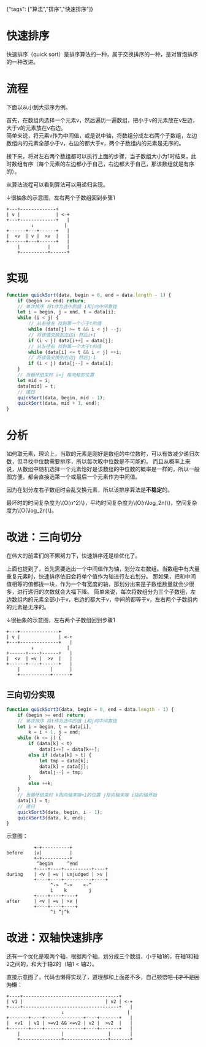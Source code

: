 {"tags": ["算法","排序","快速排序"]}

# 快速排序

快速排序（quick sort）是排序算法的一种，属于交换排序的一种，是对冒泡排序的一种改进。

# 流程

下面以从小到大排序为例。

首先，在数组内选择一个元素v，然后遍历一遍数组，把小于v的元素放在v左边，大于v的元素放在v右边。  
简单来说，将元素v作为中间值，或是说中轴，将数组分成左右两个子数组，左边数组内的元素全部小于v，右边的都大于v，两个子数组内的元素是无序的。

接下来，将对左右两个数组都可以执行上面的步骤，当子数组大小为1时结束，此时数组有序（每个元素的左边都小于自己，右边都大于自己，那该数组就是有序的）。

从算法流程可以看到算法可以用递归实现。

↓很抽象的示意图，左右两个子数组回到步骤1

```
+---+-------------+
| v |             | <-+
+---+-------------+   |
         ↓           |
+------+---+------+   |
|  <v  | v |  >v  |   |
+------+---+------+   |
    |          |      |
    +----------+------+
```

# 实现

```javascript
function quickSort(data, begin = 0, end = data.length - 1) {
    if (begin >= end) return;
    // 单次排序 将t作为选中的值 i和j向中间靠拢
    let i = begin, j = end, t = data[i];
    while (i < j) {
        // 从右往左 找到第一个小于t的值
        while (data[j] >= t && i < j) --j;
        // 将该值交换到左边i 然后i+1
        if (i < j) data[i++] = data[j];
        // 从左往右 找到第一个大于t的值
        while (data[i] <= t && i < j) ++i;
        // 将该值交换到右边j 然后j-1
        if (i < j) data[j--] = data[i];
    }
    // 当循环结束时 i=j 指向轴的位置
    let mid = i;
    data[mid] = t;
    // 递归
    quickSort(data, begin, mid - 1);
    quickSort(data, mid + 1, end);
}
```

# 分析

如何取元素，理论上，当取的元素是刚好是数组的中位数时，可以有效减少递归次数，但寻找中位数需要排序，所以每次取中位数是不可能的。
而且从概率上来说，从数组中随机选择一个元素恰好是该数组的中位数的概率是一样的，所以一般图方便，都会直接选第一个或最后一个元素作为中间值。

因为在划分左右子数组时会乱交换元素，所以该排序算法是**不稳定**的。

最坏时的时间复杂度为\\(O(n^2)\\)，平均时间复杂度为\\(O(n\\log\_2n)\\)，空间复杂度为\\(O(\\log_2n)\\)。


# 改进：三向切分

在伟大的前辈们的不懈努力下，快速排序还是给优化了。

上面也提到了，首先需要选出一个中间值作为轴，划分左右数组。当数组中有大量重复元素时，快速排序依旧会将单个值作为轴进行左右划分。
那如果，把和中间值相等的值都拢一块，作为一个有宽度的轴，那划分出来是子数组数量就会少很多，进行递归的次数就会大福下降。
简单来说，每次将数组分为三个子数组，左边数组内的元素全部小于v，右边的都大于v，中间的都等于v，左右两个子数组内的元素是无序的。

↓很抽象的示意图，左右两个子数组回到步骤1

```
+---+--------------+
| v |              | <-+
+---+--------------+   |
         ↓            |
+------+----+------+   |
|  <v  | =v |  >v  |   |
+------+----+------+   |
    |           |      |
    +-----------+------+
```

## 三向切分实现

```javascript
function quickSort3(data, begin = 0, end = data.length - 1) {
    if (begin >= end) return;
    // 单次排序 将t作为选中的值 i和j向中间靠拢
    let i = begin, t = data[i],
        k = i + 1, j = end;
    while (k <= j) {
        if (data[k] < t)
            data[i++] = data[k++];
        else if (data[k] > t) {
            let tmp = data[k];
            data[k] = data[j];
            data[j--] = tmp;
        }
        else ++k;
    }
    // 当循环结束时 k指向轴末端+1的位置 j指向轴末端 i指向轴开始
    data[i] = t;
    // 递归
    quickSort3(data, begin, i - 1);
    quickSort3(data, k, end);
}
```

示意图：

```
          +-+----------+
before    |v|          |
          +-+----------+
           ^begin     ^end
          +----+----+----------+----+
during    | <v | =v | unjudged | >v |
          +----+----+----------+----+
                ^->  ^->    <-^
                i    k        j
          +----+----+----+
after     | <v | =v | >v |
          +----+----+----+
                ^i ^j^k
```

# 改进：双轴快速排序

还有一个优化是取两个轴。根据两个轴，划分成三个数组，小于轴1的，在轴1和轴2之间的，和大于轴2的（轴1 < 轴2）。

直接示意图了，代码也懒得实现了，道理都和上面差不多，自己顿悟吧~~【才不是因为懒~~：

```
+----+-----------------------------------+
| v1 |                              | v2 | <-+
+----+-----------------------------------+   |
                    ↓                       |
+-------+----+--------------+----+-------+   |
|  <v1  | v1 | >=v1 && <=v2 | v2 |  >v2  |   |
+-------+----+--------------+----+-------+   |
    |               |                |       |
    +---------------+----------------+-------+
```
